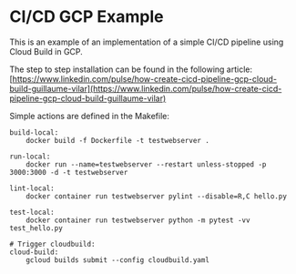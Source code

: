 # CI/CD GCP Example

This is an example of an implementation of a simple CI/CD pipeline using Cloud Build in GCP. 

The step to step installation can be found in the following article: 
[https://www.linkedin.com/pulse/how-create-cicd-pipeline-gcp-cloud-build-guillaume-vilar](https://www.linkedin.com/pulse/how-create-cicd-pipeline-gcp-cloud-build-guillaume-vilar)

Simple actions are defined in the Makefile: 
```
build-local:
	docker build -f Dockerfile -t testwebserver .

run-local:
	docker run --name=testwebserver --restart unless-stopped -p 3000:3000 -d -t testwebserver

lint-local:
	docker container run testwebserver pylint --disable=R,C hello.py

test-local:
	docker container run testwebserver python -m pytest -vv test_hello.py

# Trigger cloudbuild: 
cloud-build:
	gcloud builds submit --config cloudbuild.yaml

```